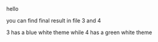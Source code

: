 hello

you can find final result in file 3 and 4

3 has a blue white theme while 4 has a green white theme
